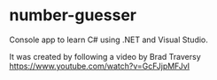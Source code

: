 # number-guesser
Console app to learn C# using .NET and Visual Studio. 

It was created by following a video by Brad Traversy https://www.youtube.com/watch?v=GcFJjpMFJvI
